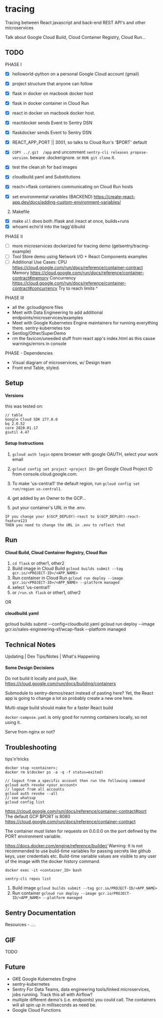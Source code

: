 # tracing
Tracing between React javascript and back-end REST API's and other microservices

Talk about Google Cloud Build, Cloud Container Registry, Cloud Run...

## TODO
PHASE I
- [x] helloworld-python on a personal Google Cloud account (gmail)
- [x] project structure that anyone can follow
- [x] flask in docker on macbook docker host
- [x] flask in docker container in Cloud Run
- [x] react in docker on macbook docker host. 
- [x] reactdocker sends Event to Sentry DSN
- [x] flaskdocker sends Event to Sentry DSN
- [x] REACT_APP_PORT || 3001, so talks to Cloud Run's '$PORT' default
- [x] `COPY ../.git  /app` and uncomment `sentry-cli releases propose-version`. beware .dockerignore. or `RUN git clone` it.
- [x] test the clean.sh for bad images

- [x] cloudbuild.yaml and Substitutions
- [x] react<>flask containers communicating on Cloud Run hosts
- [x] set environmental variables (BACKEND) https://create-react-app.dev/docs/adding-custom-environment-variables/  

2. Makefile
- [x] make `all` does both /flask and /react at once, builds+runs
- [x] whoami echo'd into the tagg'd/build

PHASE II
- [ ] more microservices dockerized for tracing demo (getsentry/tracing-example)
- [ ] Tool Store demo using Network I/O + React Components examples
- [ ] Additional Use Cases:
CPU https://cloud.google.com/run/docs/reference/container-contract 
Memory https://cloud.google.com/run/docs/reference/container-contract#memory 
Concurrency https://cloud.google.com/run/docs/reference/container-contract#concurrency
Try to reach limits ^

PHASE III
- all the .gcloudignore files
- Meet with Data Engineering to add additional endpoints/microservices/examples
- Meet with Google Kubernetes Engine maintainers for running everything there. sentry-kubernetes too
- Sentlog/Other/SuperDemo
- rm the favicon/uneeded stuff from react app's index.html as this cause warnings/errors in console

PHASE - Dependencies
- Visual diagram of microservices, w/ Design team
- Front end Table, styled.

## Setup
#### Versions
this was tested on:
```
// table
Google Cloud SDK 277.0.0
bq 2.0.52
core 2020.01.17
gsutil 4.47
```
#### Setup Instructions
1. `gcloud auth login` opens browser with google OAUTH, select your work email
2. `gcloud config set project <project ID>` get Google Cloud Project ID from console.cloud.google.com.
3. To make 'us-central1' the default region, run `gcloud config set run/region us-central1`.

4. get added by an Owner to the GCP...
5. put your container's URL in the .env.
```
IF you change your $(GCP_DEPLOY)-react to $(GCP_DEPLOY)-react-feature123
THEN you need to change the URL in .env to reflect that
```

## Run
#### Cloud Build, Cloud Container Registry, Cloud Run
1. `cd flask` or other1, other2
2. Build image in Cloud Build
`gcloud builds submit --tag gcr.io/<PROJECT-ID>/<APP_NAME>`
3. Run container in Cloud Run
`gcloud run deploy --image gcr.io/<PROJECT-ID>/<APP_NAME> --platform managed`
4. select 'us-central1'
5. or `/run.sh flask` or other1, other2

OR

#### cloudbuild.yaml
gcloud builds submit --config=cloudbuild.yaml
gcloud run deploy --image gcr.io/sales-engineering-sf/wcap-flask --platform managed

## Technical Notes
Updating | Dev Tips/Notes | What's Happening
#### Some Design Decisions
Do not build it locally and push, like: https://cloud.google.com/run/docs/building/containers

Submodule to sentry-demos/react instead of pasting here? Yet, the React app is going to change a lot so probably create a new one here.

Multi-stage build should make for a faster React build

`docker-compose.yaml` is only good for running containers locally, so not using it.

Serve from nginx or not?

## Troubleshooting
tips'n'tricks
```
docker stop <container>;
docker rm $(docker ps -a -q -f status=exited)
```

```
// logout from a specific account then run the following command
gcloud auth revoke <your_account>
// logout from all accounts
gcloud auth revoke --all
// see whatsup
gcloud config list
```

https://cloud.google.com/run/docs/reference/container-contract#port  
The default GCP $PORT is 8080 https://cloud.google.com/run/docs/reference/container-contract

The container must listen for requests on 0.0.0.0 on the port defined by the PORT environment variable.


https://docs.docker.com/engine/reference/builder/
Warning: It is not recommended to use build-time variables for passing secrets like github keys, user credentials etc. Build-time variable values are visible to any user of the image with the docker history command.


`docker exec -it <container_ID> bash`

`sentry-cli repos list`

1. Build image
`gcloud builds submit --tag gcr.io/PROJECT-ID/<APP_NAME>`
2. Run container
`gcloud run deploy --image gcr.io/PROJECT-ID/<APP_NAME> --platform managed`


## Sentry Documentation
Resources - ....

## GIF
TODO

## Future
- GKE Google Kubernetes Engine
- sentry-kubernetes
- Sentry For Data Teams, data engineering tools/linked microservices, jobs running. Track this all with Airflow?
- multiple different demo's (i.e. endpoints) you could call. The containers will all spin up in milliseconds as need be.
- Google Cloud Functions